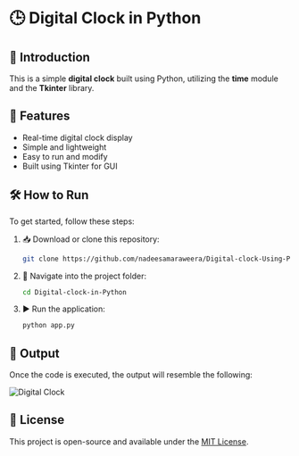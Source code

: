 # 🕒 Digital Clock in Python

## 🚀 Introduction
This is a simple **digital clock** built using Python, utilizing the **time** module and the **Tkinter** library.

## 📌 Features
- Real-time digital clock display
- Simple and lightweight
- Easy to run and modify
- Built using Tkinter for GUI

## 🛠 How to Run

To get started, follow these steps:

1. 📥 Download or clone this repository:

   ```bash
   git clone https://github.com/nadeesamaraweera/Digital-clock-Using-Python.git
   ```

2. 📂 Navigate into the project folder:

   ```bash
   cd Digital-clock-in-Python
   ```

3. ▶️ Run the application:

   ```bash
   python app.py
   ```

## 🎯 Output
Once the code is executed, the output will resemble the following:

![Digital Clock](https://user-images.githubusercontent.com/77124662/130321144-3776737b-dc39-4914-b19b-081aed8906b8.PNG)


## 📜 License
This project is open-source and available under the [MIT License](https://opensource.org/licenses/MIT).

##

